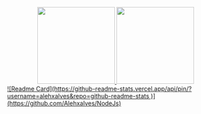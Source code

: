 <div align="center">
  <a href="https://github.com/alehxalves">
  <img height="180em" src="https://github-readme-stats.vercel.app/api?username=alehxalves&show_icons=true&theme=dark&include_all_commits=true&count_private=true"/>
  <img height="180em" src="https://github-readme-stats.vercel.app/api/top-langs/?username=alehxalves&layout=compact&langs_count=7&theme=dark"/>
</div>
<div>
  <a href="https://github.com/Alehxalves/NodeJs">
  ![Readme Card](https://github-readme-stats.vercel.app/api/pin/?username=alehxalves&repo=github-readme-stats )](https://github.com/Alehxalves/NodeJs)
</div>
